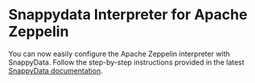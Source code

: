 # Snappydata Interpreter for Apache Zeppelin

You can now easily configure the Apache Zeppelin interpreter with SnappyData.
Follow the step-by-step instructions provided in the latest [SnappyData documentation](http://snappydatainc.github.io/snappydata/howto/use_apache_zeppelin_with_snappydata/).

